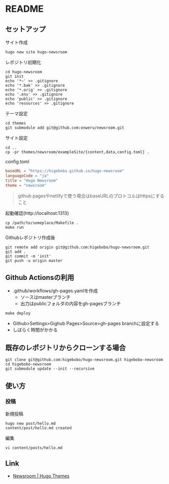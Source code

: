 # README

## セットアップ

サイト作成

```shell
hugo new site hugo-newsroom
```

レポジトリ初期化

```shell
cd hugo-newsroom
git init
echo '*~' >> .gitignore
echo '*.bak' >> .gitignore
echo '*.orig' >> .gitignore
echo '.env' >> .gitignore
echo 'public' >> .gitignore
echo 'resources' >> .gitignore
```

テーマ設定

```shell
cd themes
git submodule add git@github.com:onweru/newsroom.git
```

サイト設定

```shell
cd ..
cp -pr themes/newsroom/exampleSite/{content,data,config.toml} .
```

config.toml

```toml
baseURL = "https://higebobo.github.io/hugo-newsroom"
languageCode = "ja"
title = "Hugo Newsroom"
theme = "newsroom"
```

> github pagesやnetlifyで使う場合はbaseURLのプロトコルはhttpsにすること

起動確認(http://localhost:1313)

```shell
cp /path/to/someplace/Makefile .
make run
```

Githubレポジトリ作成後

```shell
git remote add origin git@github.com:higebobo/hugo-newsroom.git
git add .
git commit -m 'init'
git push -u origin master
```

## Github Actionsの利用

* .github/workflows/gh-pages.yamlを作成
    * ソースはmasterブランチ
    * 出力はpublicフォルダの内容をgh-pagesブランチ

```shell
make deploy
```

* Github>Settings>Gighub Pages>Source>gh-pages branchに設定する
* しばらく時間がかかる

## 既存のレポジトリからクローンする場合

```shell
git clone git@github.com:higebobo/hugo-newsroom.git higebobo-newsroom
cd higebobo-newsroom
git submodule update --init --recursive
```

## 使い方

### 投稿

新規投稿

```shell
hugo new post/hello.md
content/post/hello.md created
```

編集

```shell
vi content/posts/hello.md
```

## Link

* [Newsroom \| Hugo Themes](https://themes.gohugo.io/newsroom/)
